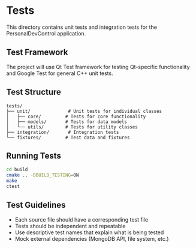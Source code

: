 # Tests

This directory contains unit tests and integration tests for the PersonalDevControl application.

## Test Framework

The project will use Qt Test framework for testing Qt-specific functionality and Google Test for general C++ unit tests.

## Test Structure

```
tests/
├── unit/              # Unit tests for individual classes
│   ├── core/         # Tests for core functionality
│   ├── models/       # Tests for data models
│   └── utils/        # Tests for utility classes
├── integration/       # Integration tests
└── fixtures/         # Test data and fixtures
```

## Running Tests

```bash
cd build
cmake .. -DBUILD_TESTING=ON
make
ctest
```

## Test Guidelines

- Each source file should have a corresponding test file
- Tests should be independent and repeatable
- Use descriptive test names that explain what is being tested
- Mock external dependencies (MongoDB API, file system, etc.)